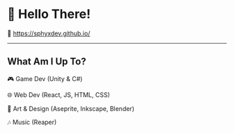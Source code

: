 # 👋 Hello There!

📌 https://sphyxdev.github.io/

---

## What Am I Up To?
🎮 Game Dev (Unity & C#)

🌐 Web Dev (React, JS, HTML, CSS)

🎨 Art & Design (Aseprite, Inkscape, Blender)

🎶 Music (Reaper)
